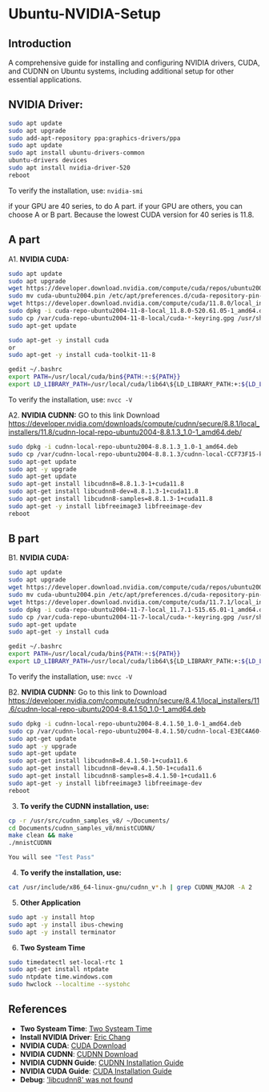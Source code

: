 # Ubuntu-NVIDIA-Setup

## Introduction
A comprehensive guide for installing and configuring NVIDIA drivers, CUDA, and CUDNN on Ubuntu systems, including additional setup for other essential applications.

## NVIDIA Driver:
```bash
sudo apt update
sudo apt upgrade
sudo add-apt-repository ppa:graphics-drivers/ppa
sudo apt update
sudo apt install ubuntu-drivers-common
ubuntu-drivers devices
sudo apt install nvidia-driver-520
reboot
```
To verify the installation, use: ```nvidia-smi```

if your GPU are 40 series, to do A part.
if your GPU are others, you can choose A or B part.
Because the lowest CUDA version for 40 series is 11.8.

## A part
A1. **NVIDIA CUDA:**

```bash
sudo apt update
sudo apt upgrade
wget https://developer.download.nvidia.com/compute/cuda/repos/ubuntu2004/x86_64/cuda-ubuntu2004.pin
sudo mv cuda-ubuntu2004.pin /etc/apt/preferences.d/cuda-repository-pin-600
wget https://developer.download.nvidia.com/compute/cuda/11.8.0/local_installers/cuda-repo-ubuntu2004-11-8-local_11.8.0-520.61.05-1_amd64.deb
sudo dpkg -i cuda-repo-ubuntu2004-11-8-local_11.8.0-520.61.05-1_amd64.deb
sudo cp /var/cuda-repo-ubuntu2004-11-8-local/cuda-*-keyring.gpg /usr/share/keyrings/
sudo apt-get update

sudo apt-get -y install cuda
or
sudo apt-get -y install cuda-toolkit-11-8
```

```bash
gedit ~/.bashrc
export PATH=/usr/local/cuda/bin${PATH:+:${PATH}}
export LD_LIBRARY_PATH=/usr/local/cuda/lib64\${LD_LIBRARY_PATH:+:${LD_LIBRARY_PATH}}
```

To verify the installation, use: ```nvcc -V```

A2. **NVIDIA CUDNN:**
GO to this link Download
https://developer.nvidia.com/downloads/compute/cudnn/secure/8.8.1/local_installers/11.8/cudnn-local-repo-ubuntu2004-8.8.1.3_1.0-1_amd64.deb/

```bash
sudo dpkg -i cudnn-local-repo-ubuntu2004-8.8.1.3_1.0-1_amd64.deb
sudo cp /var/cudnn-local-repo-ubuntu2004-8.8.1.3/cudnn-local-CCF73F15-keyring.gpg /usr/share/keyrings/
sudo apt-get update
sudo apt -y upgrade
sudo apt-get update
sudo apt-get install libcudnn8=8.8.1.3-1+cuda11.8 
sudo apt-get install libcudnn8-dev=8.8.1.3-1+cuda11.8 
sudo apt-get install libcudnn8-samples=8.8.1.3-1+cuda11.8 
sudo apt-get -y install libfreeimage3 libfreeimage-dev
reboot
```

## B part

B1. **NVIDIA CUDA:**

```bash
sudo apt update
sudo apt upgrade
wget https://developer.download.nvidia.com/compute/cuda/repos/ubuntu2004/x86_64/cuda-ubuntu2004.pin
sudo mv cuda-ubuntu2004.pin /etc/apt/preferences.d/cuda-repository-pin-600
wget https://developer.download.nvidia.com/compute/cuda/11.7.1/local_installers/cuda-repo-ubuntu2004-11-7-local_11.7.1-515.65.01-1_amd64.deb
sudo dpkg -i cuda-repo-ubuntu2004-11-7-local_11.7.1-515.65.01-1_amd64.deb
sudo cp /var/cuda-repo-ubuntu2004-11-7-local/cuda-*-keyring.gpg /usr/share/keyrings/
sudo apt-get update
sudo apt-get -y install cuda
```

```bash
gedit ~/.bashrc
export PATH=/usr/local/cuda/bin${PATH:+:${PATH}}
export LD_LIBRARY_PATH=/usr/local/cuda/lib64\${LD_LIBRARY_PATH:+:${LD_LIBRARY_PATH}}
```

To verify the installation, use: ```nvcc -V```

B2. **NVIDIA CUDNN:**
Go to this link to Download
https://developer.nvidia.com/compute/cudnn/secure/8.4.1/local_installers/11.6/cudnn-local-repo-ubuntu2004-8.4.1.50_1.0-1_amd64.deb

```bash
sudo dpkg -i cudnn-local-repo-ubuntu2004-8.4.1.50_1.0-1_amd64.deb
sudo cp /var/cudnn-local-repo-ubuntu2004-8.4.1.50/cudnn-local-E3EC4A60-keyring.gpg /usr/share/keyrings/
sudo apt-get update
sudo apt -y upgrade
sudo apt-get update
sudo apt-get install libcudnn8=8.4.1.50-1+cuda11.6
sudo apt-get install libcudnn8-dev=8.4.1.50-1+cuda11.6
sudo apt-get install libcudnn8-samples=8.4.1.50-1+cuda11.6
sudo apt-get -y install libfreeimage3 libfreeimage-dev
reboot
```

3. **To verify the CUDNN installation, use:**
```bash
cp -r /usr/src/cudnn_samples_v8/ ~/Documents/
cd Documents/cudnn_samples_v8/mnistCUDNN/
make clean && make
./mnistCUDNN

You will see "Test Pass"
```

4. **To verify the installation, use:**
```bash
cat /usr/include/x86_64-linux-gnu/cudnn_v*.h | grep CUDNN_MAJOR -A 2
```

5. **Other Application**
```bash
sudo apt -y install htop
sudo apt -y install ibus-chewing
sudo apt -y install terminator

```

6. **Two Systeam Time**
```bash
sudo timedatectl set-local-rtc 1
sudo apt-get install ntpdate
sudo ntpdate time.windows.com
sudo hwclock --localtime --systohc
```

## References

- **Two Systeam Time**: [Two Systeam Time](https://www.796t.com/content/1547213953.html)
- **Install NVIDIA Driver**: [Eric Chang](https://gitpress.io/@chchang/install-nvidia-driver-cuda-pgstrom-in-ubuntu-1804?fbclid=IwAR1gJ3958FijQNoPvTkqJ5IF2BmKr_FnvjDgVtXpe37EXWb)
- **NVIDIA CUDA**: [CUDA Download](https://developer.nvidia.com/cuda-11-7-1-download-archive?target_os=Linux&target_arch=x86_64&Distribution=Ubuntu&target_version=20.04&t)
- **NVIDIA CUDNN**: [CUDNN Download](https://developer.nvidia.com/rdp/cudnn-archive)
- **NVIDIA CUDNN Guide**: [CUDNN Installation Guide](https://docs.nvidia.com/deeplearning/cudnn/install-guide/index.html)
- **NVIDIA CUDA Guide**: [CUDA Installation Guide](https://docs.nvidia.com/cuda/cuda-installation-guide-linux/)
- **Debug**: ['libcudnn8' was not found](https://forums.developer.nvidia.com/t/e-version-8-3-1-22-1-cuda10-2-for-libcudnn8-was-not-found/200801)

